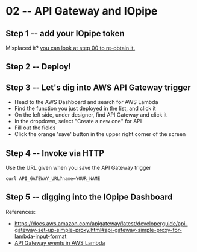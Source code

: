 # 02 -- API Gateway and IOpipe

## Step 1 -- add your IOpipe token

Misplaced it? [you can look at step 00 to re-obtain it.](../00-setup-and-installation/README.md)

## Step 2 -- Deploy!

## Step 3 -- Let's dig into AWS API Gateway trigger

* Head to the AWS Dashboard and search for AWS Lambda
* Find the function you just deployed in the list, and click it
* On the left side, under designer, find API Gateway and click it
* In the dropdown, select "Create a new one" for API
* Fill out the fields
* Click the orange 'save' button in the upper right corner of the screen

## Step 4 -- Invoke via HTTP

Use the URL given when you save the API Gateway trigger

`curl API_GATEWAY_URL?name=YOUR_NAME`

## Step 5 -- digging into the IOpipe Dashboard

References:

* https://docs.aws.amazon.com/apigateway/latest/developerguide/api-gateway-set-up-simple-proxy.html#api-gateway-simple-proxy-for-lambda-input-format
* [API Gateway events in AWS Lambda](https://docs.aws.amazon.com/apigateway/latest/developerguide/integrating-api-with-aws-services-lambda.html#api-as-lambda-proxy-expose-get-method-with-query-strings-to-call-lambda-function)
